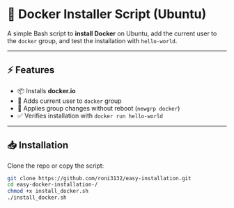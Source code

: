 # 🐳 Docker Installer Script (Ubuntu)

A simple Bash script to **install Docker** on Ubuntu, add the current user to the `docker` group, and test the installation with `hello-world`.

---

## ⚡ Features
- 📦 Installs **docker.io**  
- 👤 Adds current user to `docker` group  
- 🔄 Applies group changes without reboot (`newgrp docker`)  
- ✅ Verifies installation with `docker run hello-world`

---

## 📥 Installation

Clone the repo or copy the script:

```bash
git clone https://github.com/roni3132/easy-installation.git
cd easy-docker-installation-/
chmod +x install_docker.sh
./install_docker.sh
